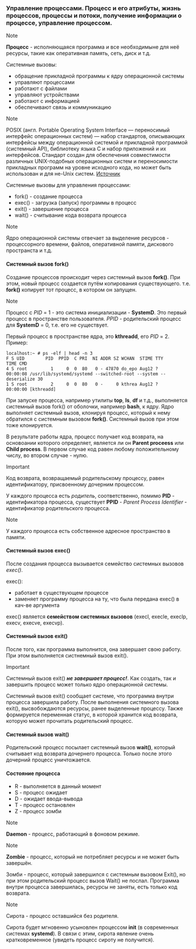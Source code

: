 ### Управление процессами. Процесс и его атрибуты, жизнь процессов, процессы и потоки, получение информации о процессе, управление процессом.

> [!NOTE] 
> **Процесс** - исполняющаяся программа и все необходимыне для неё ресурсы, такие как оперативная память, сеть, диск и т.д.

Системные вызовы:
  - обращение прикладной программы к ядру операционной системы
  - управляют процессами
  - работают с файлами
  - управляют устройствами
  - работают с информацией
  - обеспечивают связь и коммуникацию

> [!NOTE] 
> POSIX (англ. Portable Operating System Interface — переносимый интерфейс операционных систем) — набор стандартов, 
> описывающих интерфейсы между операционной системой и прикладной программой (системный API), библиотеку языка C и набор приложений и их интерфейсов. 
> Стандарт создан для обеспечения совместимости различных UNIX-подобных операционных систем и переносимости прикладных программ на уровне исходного кода, но может быть использован и для не-Unix систем. 
[Источник](https://ru.wikipedia.org/wiki/POSIX)

Системные вызовы для управления процессами:
  - fork() - создание процесса
  - exec() - загрузка (запуск) программы в процесс
  - exit() - завершение процесса
  - wait() - считывание кода возврата процесса

> [!NOTE]
> Ядро операционной системы отвечает за выделение ресурсов - процессорного времени,  файлов, оперативной памяти, дискового пространста и т.д.

#### Системный вызов **fork()**
Создание процессов происходит через системный вызов **fork()**. При этом, новый процесс создается путём копирования существующего. т.е. **fork()** копирует тот процесс, в котором он запущен.
> [!NOTE]
> Процесс с *PID* = 1 - это система инициализации - **SystemD**. Это первый процесс в пространстве пользователя. *PPID* - родительский процесс для **SystemD** = 0, т.е. его не существует.

Первый процесс в пространстве ядра, это **kthreadd**, его *PID* = 2. Пример:
```
localhost:~ # ps -elf | head -n 3
F S UID        PID  PPID  C PRI  NI ADDR SZ WCHAN  STIME TTY          TIME CMD
4 S root         1     0  0  80   0 - 47870 do_epo Aug12 ?        00:00:08 /usr/lib/systemd/systemd --switched-root --system --deserialize 30
1 S root         2     0  0  80   0 -     0 kthrea Aug12 ?        00:00:00 [kthreadd]
```
При запуске процесса, например утилиты **top**, **ls**, **df** и т.д., выполняется системный вызов fork() от оболочки, например **bash**, к ядру. 
Ядро выполняет системный вызов, клонируя процесс, который к нему обратился с системным вызовом **fork()**.
Системный вызов при этом тоже клонируется. 

В результате работы ядра, процесс получает код возврата, на основоании которого определяет, является ли он **Parent proceess** или **Child process**. 
В первом случае код равен любому положительному числу, во втором случае - нулю.

>[!IMPORTANT]
> Код возврата, возвращаемый родительскому процессу, равен идентификатору, присвоенному дочерним процессом.

У каждого процесса есть *родитель*, соответственно, помимо **PID** - идентификатора процесса, существует **PPID** - *Parent Process Identifier* - идентификатор родительского процесса.

> [!NOTE]
> У каждого процесса есть собственное адресное пространство в памяти.

#### Системный вызов **exec()**
После создания процесса вызывается семейство системных вызовов *exec()*.

exec():
  - работает в существующем процессе
  - заменяет программу процесса на ту, что была передана exec() в кач-ве аргумента

exec() является __семейством системных вызовов__ (execl, execle, execlp, execv, execve, execvp).

#### Системный вызов **exit()**
После того, как программа выполнится, она завершает свою работу. При этом выполняется систнемный вызов exit().

>[!IMPORTANT]
> Системный вызов exit() ***не завершает процесс!***. Как создать, так и завершить процесс может только ядро операционной системы.

Системный вызов exit() сообщает системе, что программа внутри процесса завершила работу. После выполнения системного вызова exit(), высвобождаются ресурсы, ранее выделенные процессу. 
Также формируется переменная статус, в которой хранится код возврата, которую может прочитать родительский процесс.

#### Системный вызов **wait()**
Родительский процесс посылает системный вызов **wait()**, который считывает код возврата дочернего процесса. Только после этого дочерний процесс уничтожается. 

#### Состояние процесса

  - R - выполняется в данный момент
  - S - процесс ожидает
  - D - ожидает ввода-вывода
  - T - процесс остановлен
  - Z - процесс зомби

> [!NOTE]
> **Daemon** - процесс, работающий в фоновом режиме. 

> [!NOTE]
> **Zombie** - процесс, который не потребляет ресурсы и не может быть завершён. 

Зомби - процесс, который завершился с системным вызовом Exit(), но при этом родительский процесс вызов Wait() не послал. Программа внутри процесса завершилась, ресурсы не заняты, есть только код возврата.

> [!NOTE]
> Сирота - процесс оставшийся без родителя.

Сирота будет мгновенно усыновлен процессом **init** (в современных системах **systemd**). В связи с этим, сирота явление очень кратковременное (увидеть процесс сироту не получится).

